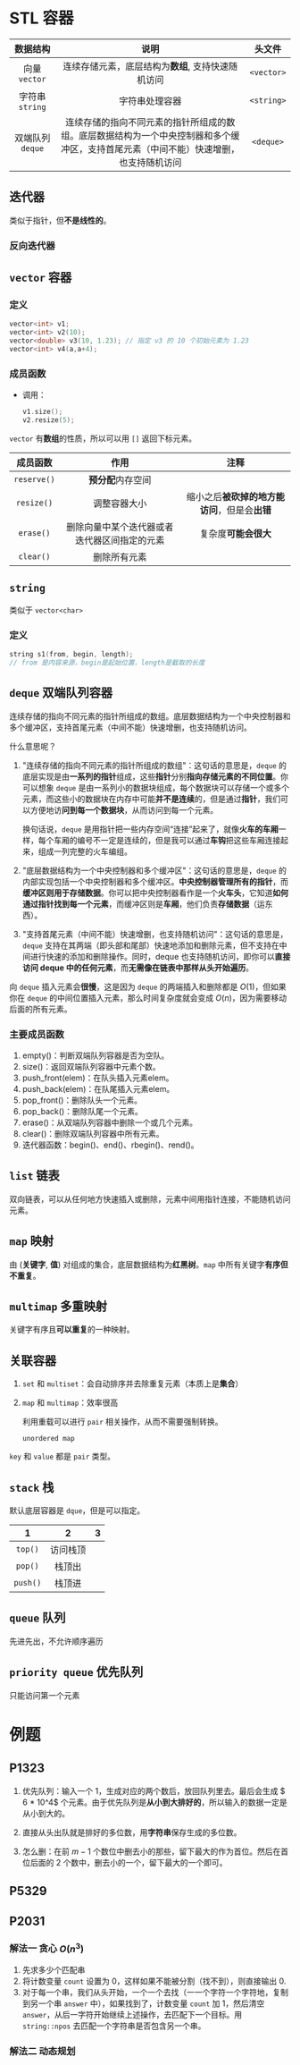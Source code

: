 # STL 容器

数据结构|说明|头文件
:-:|:-:|:-:
向量 `vector`|连续存储元素，底层结构为**数组**, 支持快速随机访问|`<vector>`
字符串 `string`|字符串处理容器|`<string>`
双端队列 `deque`|连续存储的指向不同元素的指针所组成的数组。底层数据结构为一个中央控制器和多个缓冲区，支持首尾元素（中间不能）快速增删，也支持随机访问|`<deque>`


## 迭代器
类似于指针，但**不是线性的**。

### 反向迭代器

## `vector` 容器
### 定义
```cpp
vector<int> v1;
vector<int> v2(10);
vector<double> v3(10, 1.23); // 指定 v3 的 10 个初始元素为 1.23
vector<int> v4(a,a+4); 
```

### 成员函数
* 调用：

    ```cpp
    v1.size();
    v2.resize(5);
    ```

`vector` 有**数组**的性质，所以可以用 `[]` 返回下标元素。

成员函数|作用|注释
:-:|:-:|:-:
`reserve()`|**预分配**内存空间
`resize()`|调整容器大小|缩小之后**被砍掉的地方能访问**，但是会**出错**
`erase()`|删除向量中某个迭代器或者迭代器区间指定的元素|复杂度**可能会很大**
`clear()`|删除所有元素

## `string`
类似于 `vector<char>`

### 定义
```cpp
string s1(from, begin, length);
// from 是内容来源，begin是起始位置，length是截取的长度
```

## `deque` 双端队列容器
连续存储的指向不同元素的指针所组成的数组。底层数据结构为一个中央控制器和多个缓冲区，支持首尾元素（中间不能）快速增删，也支持随机访问。

什么意思呢？


1. "连续存储的指向不同元素的指针所组成的数组"：这句话的意思是，`deque` 的底层实现是由**一系列的指针**组成，这些**指针**分别**指向存储元素的不同位置**。你可以想象 `deque` 是由一系列小的数据块组成，每个数据块可以存储一个或多个元素，而这些小的数据块在内存中可能**并不是连续**的，但是通过**指针**，我们可以方便地访**问到每一个数据块**，从而访问到每一个元素。

    换句话说，`deque` 是用指针把一些内存空间“连接”起来了，就像**火车的车厢**一样，每个车厢的编号不一定是连续的，但是我可以通过**车钩**把这些车厢连接起来，组成一列完整的火车编组。

2. "底层数据结构为一个中央控制器和多个缓冲区"：这句话的意思是，`deque` 的内部实现包括一个中央控制器和多个缓冲区。**中央控制器管理所有的指针**，而**缓冲区则用于存储数据**。你可以把中央控制器看作是一个**火车头**，它知道**如何通过指针找到每一个元素**，而缓冲区则是**车厢**，他们负责**存储数据**（运东西）。

3. "支持首尾元素（中间不能）快速增删，也支持随机访问"：这句话的意思是，`deque` 支持在其两端（即头部和尾部）快速地添加和删除元素，但不支持在中间进行快速的添加和删除操作。同时，deque 也支持随机访问，即你可以**直接访问 deque 中的任何元素**，而**无需像在链表中那样从头开始遍历**。

向 `deque` 插入元素会**很慢**，这是因为 `deque` 的两端插入和删除都是 $O(1)$，但如果你在 `deque` 的中间位置插入元素，那么时间复杂度就会变成 $O(n)$，因为需要移动后面的所有元素。

### 主要成员函数
1. empty()：判断双端队列容器是否为空队。
2. size()：返回双端队列容器中元素个数。
3. push_front(elem)：在队头插入元素elem。
4. push_back(elem)：在队尾插入元素elem。
5. pop_front()：删除队头一个元素。
6. pop_back()：删除队尾一个元素。
7. erase()：从双端队列容器中删除一个或几个元素。
8. clear()：删除双端队列容器中所有元素。
9. 迭代器函数：begin()、end()、rbegin()、rend()。

## `list` 链表
双向链表，可以从任何地方快速插入或删除，元素中间用指针连接，不能随机访问元素。

## `map` 映射
由 (**关键字**, **值**) 对组成的集合，底层数据结构为**红黑树**。`map` 中所有关键字**有序但不重复**。

## `multimap` 多重映射
关键字有序且**可以重复**的一种映射。


## 关联容器
1. `set` 和 `multiset`：会自动排序并去除重复元素（本质上是**集合**）
2. `map` 和 `multimap`：效率很高
    
    利用重载可以进行 `pair` 相关操作，从而不需要强制转换。

    `unordered map`

`key` 和 `value` 都是 `pair` 类型。

## `stack` 栈
默认底层容器是 `dque`，但是可以指定。

1|2|3
:-:|:-:|:-:
`top()`|访问栈顶
`pop()`|栈顶出
`push()`|栈顶进

## `queue` 队列
先进先出，不允许顺序遍历

## `priority queue` 优先队列
只能访问第一个元素


# 例题
## P1323
1. 优先队列：输入一个 1，生成对应的两个数后，放回队列里去。最后会生成 $ 6 * 10^4$ 个元素。由于优先队列是**从小到大排好的**，所以输入的数据一定是从小到大的。

2. 直接从头出队就是排好的多位数，用**字符串**保存生成的多位数。

3. 怎么删：在前 $m-1$ 个数位中删去小的那些，留下最大的作为首位。然后在首位后面的 $2$ 个数中，删去小的一个，留下最大的一个即可。

## P5329

## P2031

### 解法一 贪心 $O(n^3)$
1. 先求多少个匹配串
2. 将计数变量 `count` 设置为 0，这样如果不能被分割（找不到），则直接输出 0.
3. 对于每一个串，我们从头开始，一个一个去找（一一个字符一个字符地，复制到另一个串 `answer` 中），如果找到了，计数变量 `count` 加 1，然后清空 `answer`，从后一字符开始继续上述操作，去匹配下一个目标。用 `string::npos` 去匹配一个字符串是否包含另一个串。

### 解法二 动态规划